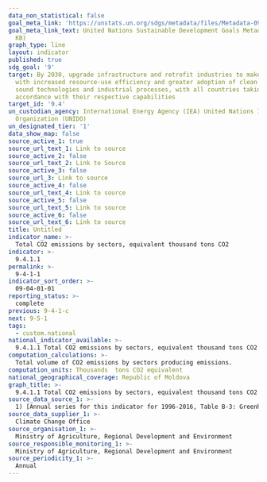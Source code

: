 ```yaml
---
data_non_statistical: false
goal_meta_link: 'https://unstats.un.org/sdgs/metadata/files/Metadata-09-04-01.pdf '
goal_meta_link_text: United Nations Sustainable Development Goals Metadata (PDF 516
  KB)
graph_type: line
layout: indicator
published: true
sdg_goal: '9'
target: By 2030, upgrade infrastructure and retrofit industries to make them sustainable,
  with increased resource-use efficiency and greater adoption of clean and environmentally
  sound technologies and industrial processes, with all countries taking action in
  accordance with their respective capabilities
target_id: '9.4'
un_custodian_agency: International Energy Agency (IEA) United Nations Industrial Development
  Organization (UNIDO)
un_designated_tier: '1'
data_show_map: false
source_active_1: true
source_url_text_1: Link to source
source_active_2: false
source_url_text_2: Link to Source
source_active_3: false
source_url_3: Link to source
source_active_4: false
source_url_text_4: Link to source
source_active_5: false
source_url_text_5: Link to source
source_active_6: false
source_url_text_6: Link to source
title: Untitled
indicator_name: >-
  Total CO2 emissions by sectors, equivalent thousand tons CO2
indicator: >-
  9.4.1.1
permalink: >-
  9-4-1-1
indicator_sort_order: >-
  09-04-01-01
reporting_status: >-
  complete
previous: 9-4-1-c
next: 9-5-1
tags:
  - custom.national
national_indicator_available: >-
  9.4.1.1 Total CO2 emissions by sectors, equivalent thousand tons CO2
computation_calculations: >-
  Total volume of CO2 emissions by sectors producing emissions.
computation_units: Thousands  tons CO2 equivalent
national_geographical_coverage: Republic of Moldova
graph_title: >-
  9.4.1.1 Total CO2 emissions by sectors, equivalent thousand tons CO2
source_data_source_1: >-
  1) [Annual series for this indicator for 1996-2016, Table B-3: Greenhouse gas emissions (GHG): Republic of Moldova](http://www.clima.md/libview.php?l=ro&idc=264&id=3628)
source_data_supplier_1: >-
  Climate Change Office
source_organisation_1: >-
  Ministry of Agriculture, Regional Development and Environment
source_responsible_monitoring_1: >-
  Ministry of Agriculture, Regional Development and Environment
source_periodicity_1: >-
  Annual
---
```


